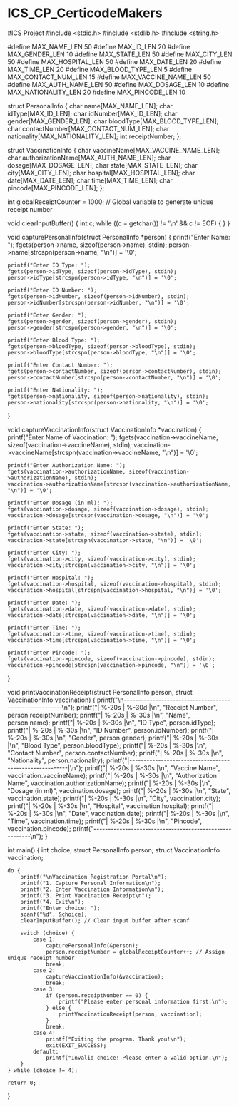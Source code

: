 # ICS_CP_CerticodeMakers
#ICS Project
#include <stdio.h>
#include <stdlib.h>
#include <string.h>

#define MAX_NAME_LEN 50
#define MAX_ID_LEN 20
#define MAX_GENDER_LEN 10
#define MAX_STATE_LEN 50
#define MAX_CITY_LEN 50
#define MAX_HOSPITAL_LEN 50
#define MAX_DATE_LEN 20
#define MAX_TIME_LEN 20
#define MAX_BLOOD_TYPE_LEN 5
#define MAX_CONTACT_NUM_LEN 15
#define MAX_VACCINE_NAME_LEN 50
#define MAX_AUTH_NAME_LEN 50
#define MAX_DOSAGE_LEN 10
#define MAX_NATIONALITY_LEN 20
#define MAX_PINCODE_LEN 10

struct PersonalInfo {
    char name[MAX_NAME_LEN];
    char idType[MAX_ID_LEN];
    char idNumber[MAX_ID_LEN];
    char gender[MAX_GENDER_LEN];
    char bloodType[MAX_BLOOD_TYPE_LEN];
    char contactNumber[MAX_CONTACT_NUM_LEN];
    char nationality[MAX_NATIONALITY_LEN];
    int receiptNumber;
};

struct VaccinationInfo {
    char vaccineName[MAX_VACCINE_NAME_LEN];
    char authorizationName[MAX_AUTH_NAME_LEN];
    char dosage[MAX_DOSAGE_LEN];
    char state[MAX_STATE_LEN];
    char city[MAX_CITY_LEN];
    char hospital[MAX_HOSPITAL_LEN];
    char date[MAX_DATE_LEN];
    char time[MAX_TIME_LEN];
    char pincode[MAX_PINCODE_LEN];
};

int globalReceiptCounter = 1000; // Global variable to generate unique receipt number

void clearInputBuffer() {
    int c;
    while ((c = getchar()) != '\n' && c != EOF) { }
}

void capturePersonalInfo(struct PersonalInfo *person) {
    printf("Enter Name: ");
    fgets(person->name, sizeof(person->name), stdin);
    person->name[strcspn(person->name, "\n")] = '\0';

    printf("Enter ID Type: ");
    fgets(person->idType, sizeof(person->idType), stdin);
    person->idType[strcspn(person->idType, "\n")] = '\0';

    printf("Enter ID Number: ");
    fgets(person->idNumber, sizeof(person->idNumber), stdin);
    person->idNumber[strcspn(person->idNumber, "\n")] = '\0';

    printf("Enter Gender: ");
    fgets(person->gender, sizeof(person->gender), stdin);
    person->gender[strcspn(person->gender, "\n")] = '\0';

    printf("Enter Blood Type: ");
    fgets(person->bloodType, sizeof(person->bloodType), stdin);
    person->bloodType[strcspn(person->bloodType, "\n")] = '\0';

    printf("Enter Contact Number: ");
    fgets(person->contactNumber, sizeof(person->contactNumber), stdin);
    person->contactNumber[strcspn(person->contactNumber, "\n")] = '\0';

    printf("Enter Nationality: ");
    fgets(person->nationality, sizeof(person->nationality), stdin);
    person->nationality[strcspn(person->nationality, "\n")] = '\0';
}

void captureVaccinationInfo(struct VaccinationInfo *vaccination) {
    printf("Enter Name of Vaccination: ");
    fgets(vaccination->vaccineName, sizeof(vaccination->vaccineName), stdin);
    vaccination->vaccineName[strcspn(vaccination->vaccineName, "\n")] = '\0';

    printf("Enter Authorization Name: ");
    fgets(vaccination->authorizationName, sizeof(vaccination->authorizationName), stdin);
    vaccination->authorizationName[strcspn(vaccination->authorizationName, "\n")] = '\0';

    printf("Enter Dosage (in ml): ");
    fgets(vaccination->dosage, sizeof(vaccination->dosage), stdin);
    vaccination->dosage[strcspn(vaccination->dosage, "\n")] = '\0';

    printf("Enter State: ");
    fgets(vaccination->state, sizeof(vaccination->state), stdin);
    vaccination->state[strcspn(vaccination->state, "\n")] = '\0';

    printf("Enter City: ");
    fgets(vaccination->city, sizeof(vaccination->city), stdin);
    vaccination->city[strcspn(vaccination->city, "\n")] = '\0';

    printf("Enter Hospital: ");
    fgets(vaccination->hospital, sizeof(vaccination->hospital), stdin);
    vaccination->hospital[strcspn(vaccination->hospital, "\n")] = '\0';

    printf("Enter Date: ");
    fgets(vaccination->date, sizeof(vaccination->date), stdin);
    vaccination->date[strcspn(vaccination->date, "\n")] = '\0';

    printf("Enter Time: ");
    fgets(vaccination->time, sizeof(vaccination->time), stdin);
    vaccination->time[strcspn(vaccination->time, "\n")] = '\0';

    printf("Enter Pincode: ");
    fgets(vaccination->pincode, sizeof(vaccination->pincode), stdin);
    vaccination->pincode[strcspn(vaccination->pincode, "\n")] = '\0';
}

void printVaccinationReceipt(struct PersonalInfo person, struct VaccinationInfo vaccination) {
    printf("\n--------------------------------------------------------\n");
    printf("| %-20s | %-30d |\n", "Receipt Number", person.receiptNumber);
    printf("| %-20s | %-30s |\n", "Name", person.name);
    printf("| %-20s | %-30s |\n", "ID Type", person.idType);
    printf("| %-20s | %-30s |\n", "ID Number", person.idNumber);
    printf("| %-20s | %-30s |\n", "Gender", person.gender);
    printf("| %-20s | %-30s |\n", "Blood Type", person.bloodType);
    printf("| %-20s | %-30s |\n", "Contact Number", person.contactNumber);
    printf("| %-20s | %-30s |\n", "Nationality", person.nationality);
    printf("|--------------------------------------------------------|\n");
    printf("| %-20s | %-30s |\n", "Vaccine Name", vaccination.vaccineName);
    printf("| %-20s | %-30s |\n", "Authorization Name", vaccination.authorizationName);
    printf("| %-20s | %-30s |\n", "Dosage (in ml)", vaccination.dosage);
    printf("| %-20s | %-30s |\n", "State", vaccination.state);
    printf("| %-20s | %-30s |\n", "City", vaccination.city);
    printf("| %-20s | %-30s |\n", "Hospital", vaccination.hospital);
    printf("| %-20s | %-30s |\n", "Date", vaccination.date);
    printf("| %-20s | %-30s |\n", "Time", vaccination.time);
    printf("| %-20s | %-30s |\n", "Pincode", vaccination.pincode);
    printf("--------------------------------------------------------\n");
}

int main() {
    int choice;
    struct PersonalInfo person;
    struct VaccinationInfo vaccination;

    do {
        printf("\nVaccination Registration Portal\n");
        printf("1. Capture Personal Information\n");
        printf("2. Enter Vaccination Information\n");
        printf("3. Print Vaccination Receipt\n");
        printf("4. Exit\n");
        printf("Enter choice: ");
        scanf("%d", &choice);
        clearInputBuffer(); // Clear input buffer after scanf

        switch (choice) {
            case 1:
                capturePersonalInfo(&person);
                person.receiptNumber = globalReceiptCounter++; // Assign unique receipt number
                break;
            case 2:
                captureVaccinationInfo(&vaccination);
                break;
            case 3:
                if (person.receiptNumber == 0) {
                    printf("Please enter personal information first.\n");
                } else {
                    printVaccinationReceipt(person, vaccination);
                }
                break;
            case 4:
                printf("Exiting the program. Thank you!\n");
                exit(EXIT_SUCCESS);
            default:
                printf("Invalid choice! Please enter a valid option.\n");
        }
    } while (choice != 4);

    return 0;
}
